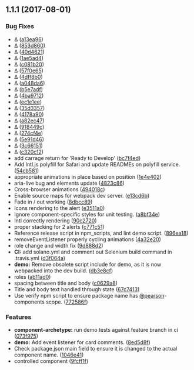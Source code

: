 <a name="1.1.1"></a>
## 1.1.1 (2017-08-01)


### Bug Fixes

* ∆ ([a13ea96](https://github.com/Pearson-Higher-Ed/alerts/commit/a13ea96))
* ∆ ([853d860](https://github.com/Pearson-Higher-Ed/alerts/commit/853d860))
* ∆ ([40d4621](https://github.com/Pearson-Higher-Ed/alerts/commit/40d4621))
* ∆ ([1ae5ad4](https://github.com/Pearson-Higher-Ed/alerts/commit/1ae5ad4))
* ∆ ([c081b20](https://github.com/Pearson-Higher-Ed/alerts/commit/c081b20))
* ∆ ([57f0e65](https://github.com/Pearson-Higher-Ed/alerts/commit/57f0e65))
* ∆ ([4dff8b0](https://github.com/Pearson-Higher-Ed/alerts/commit/4dff8b0))
* ∆ ([a048da6](https://github.com/Pearson-Higher-Ed/alerts/commit/a048da6))
* ∆ ([b5e7adf](https://github.com/Pearson-Higher-Ed/alerts/commit/b5e7adf))
* ∆ ([4ba9712](https://github.com/Pearson-Higher-Ed/alerts/commit/4ba9712))
* ∆ ([ec1e1ee](https://github.com/Pearson-Higher-Ed/alerts/commit/ec1e1ee))
* ∆ ([35d3357](https://github.com/Pearson-Higher-Ed/alerts/commit/35d3357))
* ∆ ([4178a90](https://github.com/Pearson-Higher-Ed/alerts/commit/4178a90))
* ∆ ([a82ec47](https://github.com/Pearson-Higher-Ed/alerts/commit/a82ec47))
* ∆ ([918449c](https://github.com/Pearson-Higher-Ed/alerts/commit/918449c))
* ∆ ([274cf4e](https://github.com/Pearson-Higher-Ed/alerts/commit/274cf4e))
* ∆ ([5e91d46](https://github.com/Pearson-Higher-Ed/alerts/commit/5e91d46))
* ∆ ([3c66151](https://github.com/Pearson-Higher-Ed/alerts/commit/3c66151))
* ∆ ([c320c12](https://github.com/Pearson-Higher-Ed/alerts/commit/c320c12))
* add carrage return for 'Ready to Develop' ([bc7f4ed](https://github.com/Pearson-Higher-Ed/alerts/commit/bc7f4ed))
* Add Intl.js polyfill for Safari and update READMEs on polyfill service. ([54cb581](https://github.com/Pearson-Higher-Ed/alerts/commit/54cb581))
* appropriate animations in place based on position ([1e4e402](https://github.com/Pearson-Higher-Ed/alerts/commit/1e4e402))
* aria-live bug and elements update ([4823c86](https://github.com/Pearson-Higher-Ed/alerts/commit/4823c86))
* Cross-browser animations ([494018c](https://github.com/Pearson-Higher-Ed/alerts/commit/494018c))
* Enable source maps for webpack dev server. ([e13cd6b](https://github.com/Pearson-Higher-Ed/alerts/commit/e13cd6b))
* Fade in / out working ([8dbcc89](https://github.com/Pearson-Higher-Ed/alerts/commit/8dbcc89))
* Icons rendering to the alert ([e3511a0](https://github.com/Pearson-Higher-Ed/alerts/commit/e3511a0))
* Ignore component-specific styles for unit testing. ([a8bf34e](https://github.com/Pearson-Higher-Ed/alerts/commit/a8bf34e))
* Intl correctly rendering ([90c2720](https://github.com/Pearson-Higher-Ed/alerts/commit/90c2720))
* proper stacking for 2 alerts ([c771c51](https://github.com/Pearson-Higher-Ed/alerts/commit/c771c51))
* Reference release script in npm_scripts, and lint demo script. ([896ea18](https://github.com/Pearson-Higher-Ed/alerts/commit/896ea18))
* removeEventListener properly cycling animations ([4a32e20](https://github.com/Pearson-Higher-Ed/alerts/commit/4a32e20))
* role change and width fix ([9d888d2](https://github.com/Pearson-Higher-Ed/alerts/commit/9d888d2))
* **CI:** add solano.yml and comment out Selenium build command in .travis.yml ([d3f064a](https://github.com/Pearson-Higher-Ed/alerts/commit/d3f064a))
* **demo:** Remove obsolete script include for demo, as it is now webpacked into the dev build. ([db3e8cf](https://github.com/Pearson-Higher-Ed/alerts/commit/db3e8cf))
* roles ([ab11ad0](https://github.com/Pearson-Higher-Ed/alerts/commit/ab11ad0))
* spacing between title and body ([c0629a8](https://github.com/Pearson-Higher-Ed/alerts/commit/c0629a8))
* Title and body text handled through state ([67c7413](https://github.com/Pearson-Higher-Ed/alerts/commit/67c7413))
* Use verify npm script to ensure package name has [@pearson](https://github.com/pearson)-components scope. ([772586f](https://github.com/Pearson-Higher-Ed/alerts/commit/772586f))


### Features

* **component-archetype:** run demo tests against feature branch in ci ([073f975](https://github.com/Pearson-Higher-Ed/alerts/commit/073f975))
* **demo:** Add event listener for card comments. ([8ed5d8f](https://github.com/Pearson-Higher-Ed/alerts/commit/8ed5d8f))
* Check package.json main field to ensure it is changed to the actual component name. ([1046e41](https://github.com/Pearson-Higher-Ed/alerts/commit/1046e41))
* controlled component ([9fcff1f](https://github.com/Pearson-Higher-Ed/alerts/commit/9fcff1f))




